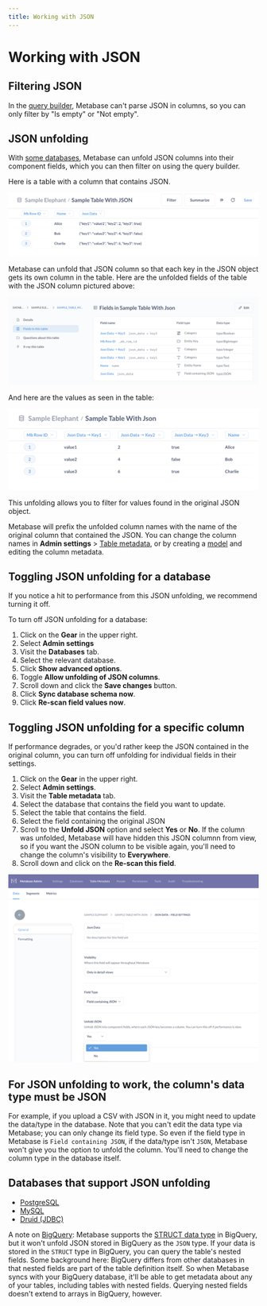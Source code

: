 ```yaml
---
title: Working with JSON
---
```


# Working with JSON

## Filtering JSON

In the [query builder](../questions/query-builder/editor.md), Metabase can't parse JSON in columns, so you can only filter by "Is empty" or "Not empty".

## JSON unfolding

With [some databases](#databases-that-support-json-unfolding), Metabase can unfold JSON columns into their component fields, which you can then filter on using the query builder.

Here is a table with a column that contains JSON.

![A table with a JSON column](./images/table-with-json-column.png)

Metabase can unfold that JSON column so that each key in the JSON object gets its own column in the table. Here are the unfolded fields of the table with the JSON column pictured above:

![Unfolded fields](./images/unfolded-fields.png)

And here are the values as seen in the table:

![Unfolded values](./images/unfolded-values.png)

This unfolding allows you to filter for values found in the original JSON object.

Metabase will prefix the unfolded column names with the name of the original column that contained the JSON. You can change the column names in **Admin settings** > [Table metadata](metadata-editing.md), or by creating a [model](./models.md) and editing the column metadata.

## Toggling JSON unfolding for a database

If you notice a hit to performance from this JSON unfolding, we recommend turning it off.

To turn off JSON unfolding for a database:

1. Click on the **Gear** in the upper right.
2. Select **Admin settings**
3. Visit the **Databases** tab.
4. Select the relevant database.
5. Click **Show advanced options**.
6. Toggle **Allow unfolding of JSON columns**.
7. Scroll down and click the **Save changes** button.
8. Click **Sync database schema now**.
9. Click **Re-scan field values now**.

## Toggling JSON unfolding for a specific column

If performance degrades, or you'd rather keep the JSON contained in the original column, you can turn off unfolding for individual fields in their settings.

1. Click on the **Gear** in the upper right.
2. Select **Admin settings**.
3. Visit the **Table metadata** tab.
4. Select the database that contains the field you want to update.
5. Select the table that contains the field.
6. Select the field containing the original JSON
7. Scroll to the **Unfold JSON** option and select **Yes** or **No**. If the column was unfolded, Metabase will have hidden this JSON columnn from view, so if you want the JSON column to be visible again, you'll need to change the column's visibility to **Everywhere**.
8. Scroll down and click on the **Re-scan this field**.

![Unfolded JSON setting](./images/unfold-json-setting.png)

## For JSON unfolding to work, the column's data type must be JSON

For example, if you upload a CSV with JSON in it, you might need to update the data/type in the database. Note that you can't edit the data type via Metabase; you can only change its field type. So even if the field type in Metabase is `Field containing JSON`, if the data/type isn't `JSON`, Metabase won't give you the option to unfold the column. You'll need to change the column type in the database itself.

## Databases that support JSON unfolding

- [PostgreSQL](../databases/connections/postgresql.md)
- [MySQL](../databases/connections/mysql.md)
- [Druid (JDBC)](../databases/connections/druid.md)

A note on [BigQuery](../databases/connections/bigquery.md): Metabase supports the [STRUCT data type](https://cloud.google.com/bigquery/docs/reference/standard-sql/data-types#struct_type) in BigQuery, but it won't unfold JSON stored in BigQuery as the `JSON` type. If your data is stored in the `STRUCT` type in BigQuery, you can query the table's nested fields. Some background here: BigQuery differs from other databases in that nested fields are part of the table definition itself. So when Metabase syncs with your BigQuery database, it'll be able to get metadata about any of your tables, including tables with nested fields. Querying nested fields doesn't extend to arrays in BigQuery, however.
